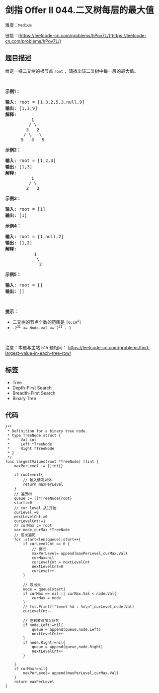 # 剑指 Offer II 044.二叉树每层的最大值

难度：`Medium`

 链接：[https://leetcode-cn.com/problems/hPov7L/](https://leetcode-cn.com/problems/hPov7L/)

## 题目描述

<p>给定一棵二叉树的根节点&nbsp;<code>root</code> ，请找出该二叉树中每一层的最大值。</p>

<p>&nbsp;</p>

<p><strong>示例1：</strong></p>

<pre>
<strong>输入: </strong>root = [1,3,2,5,3,null,9]
<strong>输出: </strong>[1,3,9]
<strong>解释:</strong>
          1
         / \
        3   2
       / \   \  
      5   3   9 
</pre>

<p><strong>示例2：</strong></p>

<pre>
<strong>输入: </strong>root = [1,2,3]
<strong>输出: </strong>[1,3]
<strong>解释:</strong>
          1
         / \
        2   3
</pre>

<p><strong>示例3：</strong></p>

<pre>
<strong>输入: </strong>root = [1]
<strong>输出: </strong>[1]
</pre>

<p><strong>示例4：</strong></p>

<pre>
<strong>输入: </strong>root = [1,null,2]
<strong>输出: </strong>[1,2]
<strong>解释:</strong>      
&nbsp;          1 
&nbsp;           \
&nbsp;            2     
</pre>

<p><strong>示例5：</strong></p>

<pre>
<strong>输入: </strong>root = []
<strong>输出: </strong>[]
</pre>

<p>&nbsp;</p>

<p><strong>提示：</strong></p>

<ul>
	<li>二叉树的节点个数的范围是 <code>[0,10<sup>4</sup>]</code></li>
	<li><meta charset="UTF-8" /><code>-2<sup>31</sup>&nbsp;&lt;= Node.val &lt;= 2<sup>31</sup>&nbsp;- 1</code></li>
</ul>

<p>&nbsp;</p>

<p><meta charset="UTF-8" />注意：本题与主站 515&nbsp;题相同：&nbsp;<a href="https://leetcode-cn.com/problems/find-largest-value-in-each-tree-row/">https://leetcode-cn.com/problems/find-largest-value-in-each-tree-row/</a></p>

## 标签

 - Tree 
 - Depth-First Search 
 - Breadth-First Search 
 - Binary Tree 

## 代码

```golang
/**
 * Definition for a binary tree node.
 * type TreeNode struct {
 *     Val int
 *     Left *TreeNode
 *     Right *TreeNode
 * }
 */
func largestValues(root *TreeNode) []int {
    maxPerLevel := []int{}
    
    if root==nil{
        // 输入情况以外
        return maxPerLevel
    }
    // 遍历树 
    queue := []*TreeNode{root}
    start:=0
    // cur level 从1开始
    curLevel:=0
    nextLevelCnt:=0
    curLevelCnt:=1
    // curMax := root
    var node,curMax *TreeNode
    // 层次遍历
    for ;start<len(queue);start++{
        if curLevelCnt == 0 {
            // 换行
            maxPerLevel= append(maxPerLevel,curMax.Val)
            curMax=nil
            curLevelCnt = nextLevelCnt
            nextLevelCnt=0
            curLevel++
        }
       
        // 取出头
        node = queue[start]
        if curMax == nil || curMax.Val < node.Val{
            curMax = node
        }
        // fmt.Printf("level %d : %v\n",curLevel,node.Val)
        curLevelCnt--
        
        // 左右节点加入队列
        if node.Left!=nil{
            queue = append(queue,node.Left)
            nextLevelCnt++
        }
        if node.Right!=nil{
            queue = append(queue,node.Right)
            nextLevelCnt++
        }

    }
    if curMax!=nil{
        maxPerLevel= append(maxPerLevel,curMax.Val)
    }
    return maxPerLevel
}


```